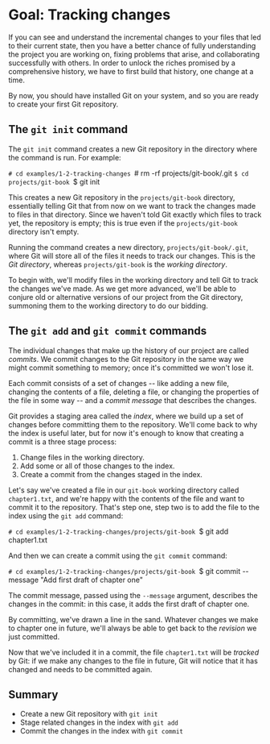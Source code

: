 # Goal: Tracking changes

If you can see and understand the incremental changes to your files that
led to their current state, then you have a better chance of fully understanding
the project you are working on, fixing problems that arise, and collaborating
successfully with others. In order to unlock the riches promised by a
comprehensive history, we have to first build that history, one change
at a time.

By now, you should have installed Git on your system, and so you are ready to
create your first Git repository.

## The `git init` command

The `git init` command creates a new Git repository in the directory where the
command is run. For example:

`# cd examples/1-2-tracking-changes
`# rm -rf projects/git-book/.git
`$ cd projects/git-book
`$ git init

This creates a new Git repository in the `projects/git-book` directory,
essentially telling Git that from now on we want to track the changes made to
files in that directory. Since we haven't told Git exactly
which files to track yet, the repository is empty; this is true even if the
`projects/git-book` directory isn't empty.

Running the command creates a new directory, `projects/git-book/.git`, where Git
will store all of the files it needs to track our changes. This is the <dfn>Git
directory</dfn>, whereas `projects/git-book` is the <dfn>working directory</dfn>.

To begin with, we'll modify files in the working directory and tell Git to track
the changes we've made. As we get more advanced, we'll be able to conjure old or
alternative versions of our project from the Git directory, summoning them to
the working directory to do our bidding.

## The `git add` and `git commit` commands

The individual changes that make up the history of our project are called
<dfn>commits</dfn>. We commit changes to the Git repository in the same way we might
commit something to memory; once it's committed we won't lose it.

Each commit consists of a set of changes -- like adding a new file,
changing the contents of a file, deleting a file, or changing the properties of
the file in some way -- and a <dfn>commit message</dfn> that describes the changes.

Git provides a staging area called the <dfn>index</dfn>, where we build up a set of
changes before committing them to the repository. We'll come back to why the
index is useful later, but for now it's enough to know that creating a commit is
a three stage process:

1. Change files in the working directory.
2. Add some or all of those changes to the index.
3. Create a commit from the changes staged in the index.

Let's say we've created a file in our `git-book` working directory called
`chapter1.txt`, and we're happy with the contents of the file and want to commit
it to the repository. That's step one, step two is to add the file to the index
using the `git add` command:

`# cd examples/1-2-tracking-changes/projects/git-book
`$ git add chapter1.txt

And then we can create a commit using the `git commit` command:

`# cd examples/1-2-tracking-changes/projects/git-book
`$ git commit --message "Add first draft of chapter one"

The commit message, passed using the `--message` argument, describes the changes
in the commit: in this case, it adds the first draft of chapter one.

By committing, we've drawn a line in the sand. Whatever changes we make to
chapter one in future, we'll always be able to get back to the
<dfn>revision</dfn> we just committed.

Now that we've included it in a commit, the file `chapter1.txt` will be
<dfn>tracked</dfn> by Git: if we make any changes to the file in future, Git
will notice that it has changed and needs to be committed again.

## Summary

* Create a new Git repository with `git init`
* Stage related changes in the index with `git add`
* Commit the changes in the index with `git commit`
